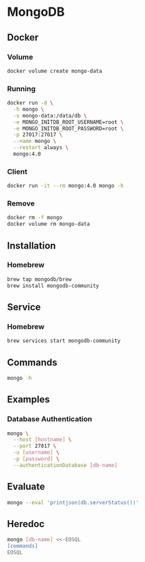 # MongoDB

## Docker

### Volume

```sh
docker volume create mongo-data
```

### Running

```sh
docker run -d \
  -h mongo \
  -v mongo-data:/data/db \
  -e MONGO_INITDB_ROOT_USERNAME=root \
  -e MONGO_INITDB_ROOT_PASSWORD=root \
  -p 27017:27017 \
  --name mongo \
  --restart always \
  mongo:4.0
```

### Client

```sh
docker run -it --rm mongo:4.0 mongo -h
```

### Remove

```sh
docker rm -f mongo
docker volume rm mongo-data
```

## Installation

### Homebrew

```sh
brew tap mongodb/brew
brew install mongodb-community
```

## Service

### Homebrew

```sh
brew services start mongodb-community
```

## Commands

```sh
mongo -h
```

## Examples

### Database Authentication

```sh
mongo \
  --host [hostname] \
  --port 27017 \
  -u [username] \
  -p [password] \
  --authenticationDatabase [db-name]
```

## Evaluate

```sh
mongo --eval 'printjson(db.serverStatus())'
```

## Heredoc

```sh
mongo [db-name] <<-EOSQL
[commands]
EOSQL
```

